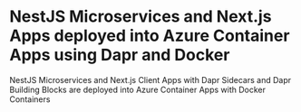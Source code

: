 # NestJS Microservices and Next.js Apps deployed into Azure Container Apps using Dapr and Docker
NestJS Microservices and Next.js Client Apps with Dapr Sidecars and Dapr Building Blocks are deployed into Azure Container Apps with Docker Containers
